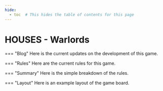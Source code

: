 ```yaml
---
hide:
  - toc  # This hides the table of contents for this page
---
```

# HOUSES - Warlords

=== "Blog"
    Here is the current updates on the development of this game.

=== "Rules"
    Here are the current rules for this game.

=== "Summary"
    Here is the simple breakdown of the rules.

=== "Layout"
    Here is an example layout of the game board.